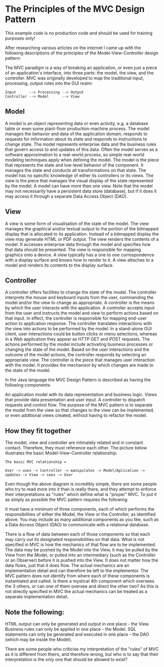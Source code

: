The Principles of the MVC Design Pattern
========================================

This example code is no production code and should be used for training purposes only!

After researching various articles on the internet I came up with the following descriptions of the principles of the Model-View-Controller design pattern:

The MVC paradigm is a way of breaking an application, or even just a piece of an application's interface, into three parts: the model, the view, and the controller. MVC was originally developed to map the traditional input, processing, output roles into the GUI realm:

    Input      --> Processing --> Output 
    Controller --> Model      --> View


Model
------
A model is an object representing data or even activity, e.g. a database table or even some plant-floor production-machine process.
The model manages the behavior and data of the application domain, responds to requests for information about its state and responds to instructions to change state.
The model represents enterprise data and the business rules that govern access to and updates of this data. Often the model serves as a software approximation to a real-world process, so simple real-world modeling techniques apply when defining the model.
The model is the piece that represents the state and low-level behavior of the component. It manages the state and conducts all transformations on that state. The model has no specific knowledge of either its controllers or its views. The view is the piece that manages the visual display of the state represented by the model. A model can have more than one view.
Note that the model may not necessarily have a persistent data store (database), but if it does it may access it through a separate Data Access Object (DAO).


View
-----
A view is some form of visualisation of the state of the model.
The view manages the graphical and/or textual output to the portion of the bitmapped display that is allocated to its application. Instead of a bitmapped display the view may generate HTML or PDF output.
The view renders the contents of a model. It accesses enterprise data through the model and specifies how that data should be presented.
The view is responsible for mapping graphics onto a device. A view typically has a one to one correspondence with a display surface and knows how to render to it. A view attaches to a model and renders its contents to the display surface.


Controller
-----------
A controller offers facilities to change the state of the model. The controller interprets the mouse and keyboard inputs from the user, commanding the model and/or the view to change as appropriate.
A controller is the means by which the user interacts with the application. A controller accepts input from the user and instructs the model and view to perform actions based on that input. In effect, the controller is responsible for mapping end-user action to application response.
The controller translates interactions with the view into actions to be performed by the model. In a stand-alone GUI client, user interactions could be button clicks or menu selections, whereas in a Web application they appear as HTTP GET and POST requests. The actions performed by the model include activating business processes or changing the state of the model. Based on the user interactions and the outcome of the model actions, the controller responds by selecting an appropriate view.
The controller is the piece that manages user interaction with the model. It provides the mechanism by which changes are made to the state of the model.

In the Java language the MVC Design Pattern is described as having the following components:

An application model with its data representation and business logic.
Views that provide data presentation and user input.
A controller to dispatch requests and control flow.
The purpose of the MVC pattern is to separate the model from the view so that changes to the view can be implemented, or even additional views created, without having to refactor the model.


How they fit together
---------------------
The model, view and controller are intimately related and in constant contact. Therefore, they must reference each other. The picture below illustrates the basic Model-View-Controller relationship:

    The basic MVC relationship = 

    User -> uses -> Controller -> manipulates -> Model/Aplication -> updates -> View -> sees -> User


Even though the above diagram is incredibly simple, there are some people who try to read more into it than is really there, and they attempt to enforce their interpretations as "rules" which define what is "proper" MVC. To put it as simply as possible the MVC pattern requires the following:

It must have a minimum of three components, each of which performs the responsibilities of either the Model, the View or the Controller, as identified above. You may include as many additional components as you like, such as a Data Access Object (DAO) to communicate with a relational database.

There is a flow of data between each of those components so that each may carry out its designated responsibilities on that data. What is not specified in MVC is how the mechanics of that flow are to be implemented. The data may be pushed by the Model into the View, it may be pulled by the View from the Model, or pulled into an intermediary (such as the Controller or an Observer) before it is pushed into the View. It does not matter how the data flows, just that it does flow. The actual mechanics are an implementation detail and can therefore be left to the implementor.
The MVC pattern does not identify from where each of these components is instantiated and called. Is there a mystical 4th component which oversees the 3 others, or can one of them oversee and direct the other two? As this is not directly specified in MVC the actual mechanics can be treated as a separate implementation detail.


Note the following:
-------------------
HTML output can only be generated and output in one place - the View.
Business rules can only be applied in one place - the Model.
SQL statements can only be generated and executed in one place - the DAO (which may be inside the Model).

There are some people who criticise my interpretation of the "rules" of MVC as it is different from theirs, and therefore wrong, but who is to say that their interpretation is the only one that should be allowed to exist?
